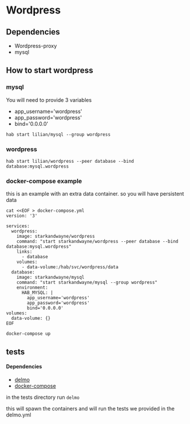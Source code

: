 # Wordpress

## Dependencies
- Wordpress-proxy
- mysql

## How to start wordpress
### mysql
You will need to provide 3 variables
- app_username='wordpress'
- app_password='wordpress'
- bind='0.0.0.0'

```
hab start lilian/mysql --group wordpress
```

### wordpress
```
hab start lilian/wordpress --peer database --bind database:mysql.wordpress
```

### docker-compose example
this is an example with an extra data container.
so you will have persistent data

```
cat <<EOF > docker-compose.yml
version: '3'

services:
  wordpress:
    image: starkandwayne/wordpress
    command: "start starkandwayne/wordpress --peer database --bind database:mysql.wordpress"
    links:
      - database
    volumes:
      - data-volume:/hab/svc/wordpress/data
  database:
    image: starkandwayne/mysql
    command: "start starkandwayne/mysql --group wordpress"
    environment:
      HAB_MYSQL: |
        app_username='wordpress'
        app_password='wordpress'
        bind='0.0.0.0'
volumes:
  data-volume: {}
EOF

docker-compose up
```

## tests
#### Dependencies
- [delmo](https://github.com/bodymindarts/delmo)
- [docker-compose](https://docs.docker.com/compose/)

in the tests directory run
`delmo`

this will spawn the containers and will run the tests we provided in the delmo.yml

